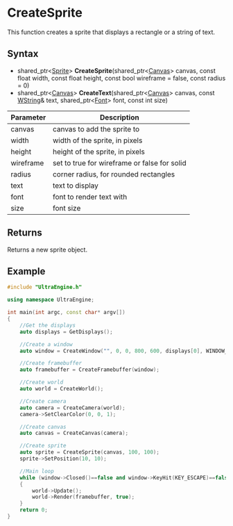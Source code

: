 # CreateSprite

This function creates a sprite that displays a rectangle or a string of text.

## Syntax

- shared_ptr<[Sprite](Sprite.md)\> **CreateSprite**(shared_ptr<[Canvas](Canvas.md)\> canvas, const float width, const float height, const bool wireframe = false, const radius = 0)
- shared_ptr<[Canvas](Canvas.md)\> **CreateText**(shared_ptr<[Canvas](Canvas.md)\> canvas, const [WString](WString.md)& text, shared_ptr<[Font](Font.md)\> font, const int size)

| Parameter | Description |
| --- | --- |
| canvas | canvas to add the sprite to |
| width | width of the sprite, in pixels |
| height | height of the sprite, in pixels |
| wireframe | set to true for wireframe or false for solid |
| radius | corner radius, for rounded rectangles |
| text | text to display |
| font | font to render text with |
| size | font size |

## Returns

Returns a new sprite object.

## Example

```c++
#include "UltraEngine.h"

using namespace UltraEngine;

int main(int argc, const char* argv[])
{
    //Get the displays
    auto displays = GetDisplays();

    //Create a window
    auto window = CreateWindow("", 0, 0, 800, 600, displays[0], WINDOW_CENTER | WINDOW_TITLEBAR);

    //Create framebuffer
    auto framebuffer = CreateFramebuffer(window);

    //Create world
    auto world = CreateWorld();

    //Create camera
    auto camera = CreateCamera(world);
    camera->SetClearColor(0, 0, 1);

    //Create canvas
    auto canvas = CreateCanvas(camera);

    //Create sprite
    auto sprite = CreateSprite(canvas, 100, 100);
    sprite->SetPosition(10, 10);

    //Main loop
    while (window->Closed()==false and window->KeyHit(KEY_ESCAPE)==false)
    {
        world->Update();
        world->Render(framebuffer, true);
    }
    return 0;
}
```
